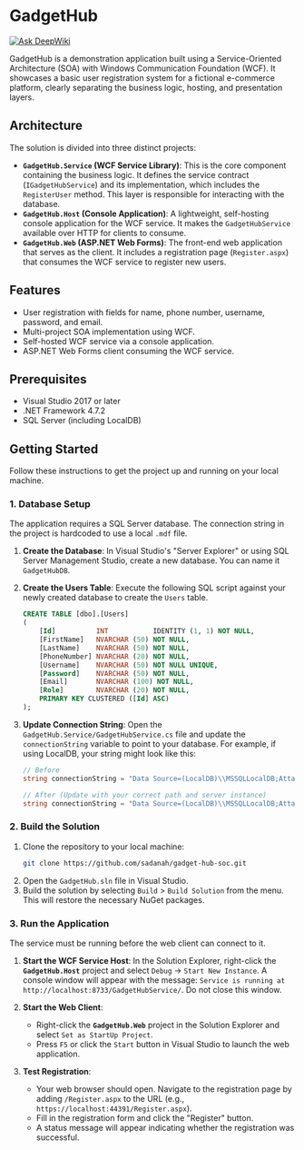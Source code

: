 # GadgetHub
[![Ask DeepWiki](https://devin.ai/assets/askdeepwiki.png)](https://deepwiki.com/sadanah/gadget-hub-soc)

GadgetHub is a demonstration application built using a Service-Oriented Architecture (SOA) with Windows Communication Foundation (WCF). It showcases a basic user registration system for a fictional e-commerce platform, clearly separating the business logic, hosting, and presentation layers.

## Architecture

The solution is divided into three distinct projects:

*   **`GadgetHub.Service` (WCF Service Library)**: This is the core component containing the business logic. It defines the service contract (`IGadgetHubService`) and its implementation, which includes the `RegisterUser` method. This layer is responsible for interacting with the database.
*   **`GadgetHub.Host` (Console Application)**: A lightweight, self-hosting console application for the WCF service. It makes the `GadgetHubService` available over HTTP for clients to consume.
*   **`GadgetHub.Web` (ASP.NET Web Forms)**: The front-end web application that serves as the client. It includes a registration page (`Register.aspx`) that consumes the WCF service to register new users.

## Features

*   User registration with fields for name, phone number, username, password, and email.
*   Multi-project SOA implementation using WCF.
*   Self-hosted WCF service via a console application.
*   ASP.NET Web Forms client consuming the WCF service.

## Prerequisites

*   Visual Studio 2017 or later
*   .NET Framework 4.7.2
*   SQL Server (including LocalDB)

## Getting Started

Follow these instructions to get the project up and running on your local machine.

### 1. Database Setup

The application requires a SQL Server database. The connection string in the project is hardcoded to use a local `.mdf` file.

1.  **Create the Database**: In Visual Studio's "Server Explorer" or using SQL Server Management Studio, create a new database. You can name it `GadgetHubDB`.

2.  **Create the Users Table**: Execute the following SQL script against your newly created database to create the `Users` table.

    ```sql
    CREATE TABLE [dbo].[Users]
    (
        [Id]          INT           IDENTITY (1, 1) NOT NULL,
        [FirstName]   NVARCHAR (50) NOT NULL,
        [LastName]    NVARCHAR (50) NOT NULL,
        [PhoneNumber] NVARCHAR (20) NOT NULL,
        [Username]    NVARCHAR (50) NOT NULL UNIQUE,
        [Password]    NVARCHAR (50) NOT NULL,
        [Email]       NVARCHAR (100) NOT NULL,
        [Role]        NVARCHAR (20) NOT NULL,
        PRIMARY KEY CLUSTERED ([Id] ASC)
    );
    ```

3.  **Update Connection String**: Open the `GadgetHub.Service/GadgetHubService.cs` file and update the `connectionString` variable to point to your database. For example, if using LocalDB, your string might look like this:

    ```csharp
    // Before
    string connectionString = "Data Source=(LocalDB)\\MSSQLLocalDB;AttachDbFilename=D:\\SOC\\GadgetHub\\GadgetHubDB.mdf;Integrated Security=True;Connect Timeout=30;Encrypt=False";
    
    // After (Update with your correct path and server instance)
    string connectionString = "Data Source=(LocalDB)\\MSSQLLocalDB;AttachDbFilename=C:\\Your\\Path\\To\\GadgetHubDB.mdf;Integrated Security=True;Connect Timeout=30";
    ```

### 2. Build the Solution

1.  Clone the repository to your local machine:
    ```sh
    git clone https://github.com/sadanah/gadget-hub-soc.git
    ```
2.  Open the `GadgetHub.sln` file in Visual Studio.
3.  Build the solution by selecting `Build` > `Build Solution` from the menu. This will restore the necessary NuGet packages.

### 3. Run the Application

The service must be running before the web client can connect to it.

1.  **Start the WCF Service Host**: In the Solution Explorer, right-click the **`GadgetHub.Host`** project and select `Debug` -> `Start New Instance`. A console window will appear with the message: `Service is running at http://localhost:8733/GadgetHubService/`. Do not close this window.

2.  **Start the Web Client**:
    *   Right-click the **`GadgetHub.Web`** project in the Solution Explorer and select `Set as StartUp Project`.
    *   Press `F5` or click the `Start` button in Visual Studio to launch the web application.

3.  **Test Registration**:
    *   Your web browser should open. Navigate to the registration page by adding `/Register.aspx` to the URL (e.g., `https://localhost:44391/Register.aspx`).
    *   Fill in the registration form and click the "Register" button.
    *   A status message will appear indicating whether the registration was successful.